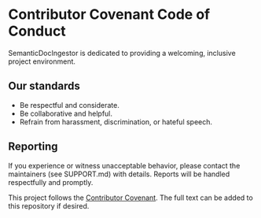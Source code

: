 # Contributor Covenant Code of Conduct

SemanticDocIngestor is dedicated to providing a welcoming, inclusive project environment.

## Our standards
- Be respectful and considerate.
- Be collaborative and helpful.
- Refrain from harassment, discrimination, or hateful speech.

## Reporting
If you experience or witness unacceptable behavior, please contact the maintainers (see SUPPORT.md) with details. Reports will be handled respectfully and promptly.

This project follows the [Contributor Covenant](https://www.contributor-covenant.org/). The full text can be added to this repository if desired.
